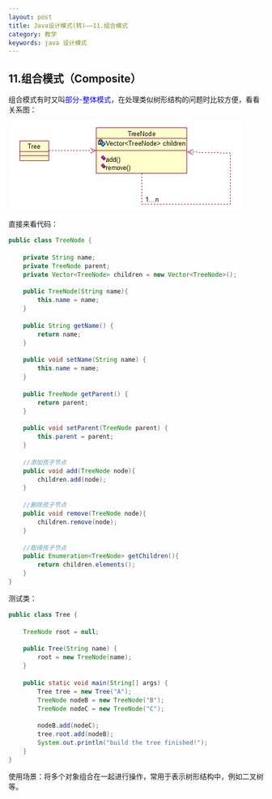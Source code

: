 ```yaml
---
layout: post
title: Java设计模式(转)——11.组合模式
category: 教学
keywords: java 设计模式
---
```


## 11.组合模式（Composite）

组合模式有时又叫<font color="blue">部分-整体模式</font>，在处理类似树形结构的问题时比较方便，看看关系图：

<img src="/assets/img/0020.png">

直接来看代码：

``` java
public class TreeNode {
	
	private String name;
	private TreeNode parent;
	private Vector<TreeNode> children = new Vector<TreeNode>();
	
	public TreeNode(String name){
		this.name = name;
	}

	public String getName() {
		return name;
	}

	public void setName(String name) {
		this.name = name;
	}

	public TreeNode getParent() {
		return parent;
	}

	public void setParent(TreeNode parent) {
		this.parent = parent;
	}
	
	//添加孩子节点
	public void add(TreeNode node){
		children.add(node);
	}
	
	//删除孩子节点
	public void remove(TreeNode node){
		children.remove(node);
	}
	
	//取得孩子节点
	public Enumeration<TreeNode> getChildren(){
		return children.elements();
	}
}
```

测试类：

``` java
public class Tree {

	TreeNode root = null;

	public Tree(String name) {
		root = new TreeNode(name);
	}

	public static void main(String[] args) {
		Tree tree = new Tree("A");
		TreeNode nodeB = new TreeNode("B");
		TreeNode nodeC = new TreeNode("C");
		
		nodeB.add(nodeC);
		tree.root.add(nodeB);
		System.out.println("build the tree finished!");
	}
}
```

使用场景：将多个对象组合在一起进行操作，常用于表示树形结构中，例如二叉树等。